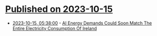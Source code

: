 # [Published on 2023-10-15](index.md)

* [2023-10-15, 05:38:00](https://soylentnews.org/article.pl?sid=23/10/14/0410235&from=rss) - [AI Energy Demands Could Soon Match The Entire Electricity Consumption Of Ireland](https://soylentnews.org/article.pl?sid=23/10/14/0410235&from=rss)
